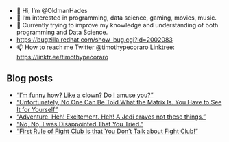 - 👋 Hi, I’m @OldmanHades
- 👀 I’m interested in programming, data science, gaming, movies, music.
- 🌱 Currently trying to improve my knowledge and understanding of both programming and Data Science.
- https://bugzilla.redhat.com/show_bug.cgi?id=2002083
- 📫 How to reach me Twitter @timothypecoraro
Linktree: https://linktr.ee/timothypecoraro

## Blog posts
<!-- BLOG-POST-LIST:START -->
- [“I’m funny how? Like a clown? Do I amuse you?”](https://medium.com/@timothypecoraro/im-funny-how-like-a-clown-do-i-amuse-you-4da2b483d472?source=rss-5097f5c9b801------2)
- [“Unfortunately, No One Can Be Told What the Matrix Is. You Have to See It for Yourself”](https://medium.com/@timothypecoraro/unfortunately-no-one-can-be-told-what-the-matrix-is-you-have-to-see-it-for-yourself-0534e8498a71?source=rss-5097f5c9b801------2)
- [“Adventure. Heh! Excitement. Heh! A Jedi craves not these things.”](https://medium.com/@timothypecoraro/adventure-heh-excitement-heh-a-jedi-craves-not-these-things-4f42dbe5f1d9?source=rss-5097f5c9b801------2)
- [“No, No, I was Disappointed That You Tried.”](https://medium.com/@timothypecoraro/no-no-i-was-disappointed-that-you-tried-5de37f475cd0?source=rss-5097f5c9b801------2)
- [“First Rule of Fight Club is that You Don’t Talk about Fight Club!”](https://medium.com/@timothypecoraro/first-rule-of-fight-club-is-that-you-dont-talk-about-fight-club-eb5bef3d6159?source=rss-5097f5c9b801------2)
<!-- BLOG-POST-LIST:END -->
